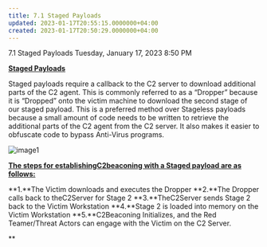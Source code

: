 ```yaml
---
title: 7.1 Staged Payloads
updated: 2023-01-17T20:55:15.0000000+04:00
created: 2023-01-17T20:50:29.0000000+04:00
---
```


7.1 Staged Payloads
Tuesday, January 17, 2023
8:50 PM

**<u>Staged Payloads</u>**

Staged payloads require a callback to the C2 server to download additional parts of the C2 agent. This is commonly referred to as a “Dropper” because it is “Dropped” onto the victim machine to download the second stage of our staged payload. This is a preferred method over Stageless payloads because a small amount of code needs to be written to retrieve the additional parts of the C2 agent from the C2 server. It also makes it easier to obfuscate code to bypass Anti-Virus programs.

![image1](image1-206.png)

**<u>The steps for establishingC2beaconing with a Staged payload are as follows:</u>**

**1.**The Victim downloads and executes the Dropper
**2.**The Dropper calls back to theC2Server for Stage 2
**3.**TheC2Server sends Stage 2 back to the Victim Workstation
**4.**Stage 2 is loaded into memory on the Victim Workstation
**5.**C2Beaconing Initializes, and the Red Teamer/Threat Actors can engage with the Victim on the C2 Server.

**
